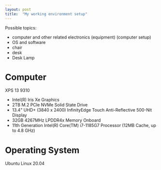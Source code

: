 ```yaml
---
layout: post
title:  "My working environment setup"
---
```


Possible topics:
- computer and other related electronics (equipment) (computer setup)
- OS and software
- chair
- desk
- Desk Lamp

# Computer

XPS 13 9310
- Intel(R) Iris Xe Graphics
- 2TB M.2 PCIe NVMe Solid State Drive
- 13.4" UHD+ (3840 x 2400) InfinityEdge Touch Anti-Reflective 500-Nit Display
- 32GB 4267MHz LPDDR4x Memory Onboard
- 11th Generation Intel(R) Core(TM) i7-1185G7 Processor (12MB Cache, up to 4.8 GHz)

# Operating System

Ubuntu Linux 20.04

